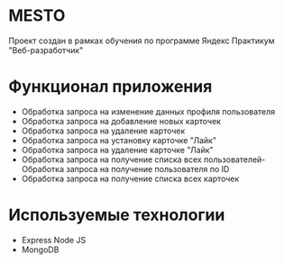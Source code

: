 # MESTO

Проект создан в рамках обучения по программе Яндекс Практикум "Веб-разработчик"

# Функционал приложения

- Обработка запроса на изменение данных профиля пользователя
- Обработка запроса на добавление новых карточек
- Обработка запроса на удаление карточек
- Обработка запроса на установку карточке "Лайк"
- Обработка запроса на удаление карточке "Лайк"
- Обработка запроса на получение списка всех пользователей- Обработка запроса на получение пользователя по ID
- Обработка запроса на получение списка всех карточек


# Используемые технологии
- Express Node JS
- MongoDB




